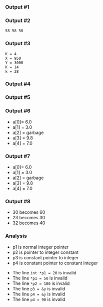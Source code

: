 ### Output #1
### Output #2
```
58 58 58
```

### Output #3
```
K = 4
X = 950 
Y = 3000
K = 14
k = 28
```
### Output #4
### Output #5

### Output #6
- a[0]= 6.0
- a[1] = 3.0
- a[2] = garbage
- a[3] = 9.8
- a[4] = 7.0

### Output #7

- a[0]= 6.0
- a[1] = 3.0
- a[2] = garbage
- a[3] = 9.8
- a[4] = 7.0

### Output #8

- 30 becomes 60
- 23 becomes 30
- 32 becomes 40

### Analysis
+ p1 is normal integer pointer
+ p2 is pointer to integer constant
+ p3 is constant pointer to integer
+ p4 is constant pointer to constant integer

- The line `int *p1 = 20` is invalid
- The line `*p1 = 50` is invalid
- The line `*p2 = 100` is invalid
- The line `p3 = &y` is invalid
- The line `p4 = &y` is invalid
- The line `p4 = 90` is invalid
